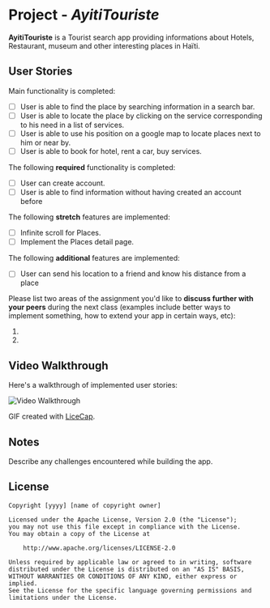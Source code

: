 # Project - *AyitiTouriste*

**AyitiTouriste** is a Tourist search app providing informations about Hotels, Restaurant, museum and other interesting places in Haïti.


## User Stories


Main functionality is completed:

- [ ] User is able to find the place by searching information in a search bar.
- [ ] User is able to locate the place by clicking on the service corresponding to his need in a list of services.
- [ ] User is able to use his position on a google map to locate places next to him or near by.
- [ ] User is able to book for hotel, rent a car, buy services.

The following **required** functionality is completed:

- [ ] User can create account. 
- [ ] User is able to find information without having created an account before 

The following **stretch** features are implemented:

- [ ] Infinite scroll for Places.  
- [ ] Implement the Places detail page. 

The following **additional** features are implemented:

- [ ] User can send his location to a friend and know his distance from a place

Please list two areas of the assignment you'd like to **discuss further with your peers** during the next class (examples include better ways to implement something, how to extend your app in certain ways, etc):

1.
2.

## Video Walkthrough

Here's a walkthrough of implemented user stories:

<img src='http://i.imgur.com/link/to/your/gif/file.gif' title='Video Walkthrough' width='' alt='Video Walkthrough' />

GIF created with [LiceCap](http://www.cockos.com/licecap/).

## Notes

Describe any challenges encountered while building the app.

## License

    Copyright [yyyy] [name of copyright owner]

    Licensed under the Apache License, Version 2.0 (the "License");
    you may not use this file except in compliance with the License.
    You may obtain a copy of the License at

        http://www.apache.org/licenses/LICENSE-2.0

    Unless required by applicable law or agreed to in writing, software
    distributed under the License is distributed on an "AS IS" BASIS,
    WITHOUT WARRANTIES OR CONDITIONS OF ANY KIND, either express or implied.
    See the License for the specific language governing permissions and
    limitations under the License.
